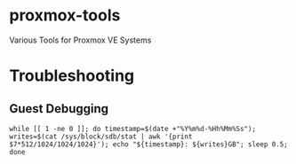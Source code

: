 # proxmox-tools
Various Tools for Proxmox VE Systems


# Troubleshooting
## Guest Debugging
```
while [[ 1 -ne 0 ]]; do timestamp=$(date +"%Y%m%d-%Hh%Mm%Ss"); writes=$(cat /sys/block/sdb/stat | awk '{print $7*512/1024/1024/1024}'); echo "${timestamp}: ${writes}GB"; sleep 0.5; done
```